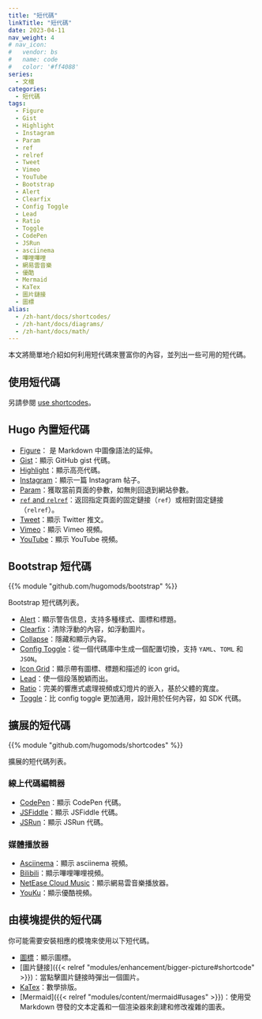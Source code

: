 ```yaml
---
title: "短代碼"
linkTitle: "短代碼"
date: 2023-04-11
nav_weight: 4
# nav_icon:
#   vendor: bs
#   name: code
#   color: '#ff4088'
series:
  - 文檔
categories:
  - 短代碼
tags:
  - Figure
  - Gist
  - Highlight
  - Instagram
  - Param
  - ref
  - relref
  - Tweet
  - Vimeo
  - YouTube
  - Bootstrap
  - Alert
  - Clearfix
  - Config Toggle
  - Lead
  - Ratio
  - Toggle
  - CodePen
  - JSRun
  - asciinema
  - 嗶哩嗶哩
  - 網易雲音樂
  - 優酷
  - Mermaid
  - KaTex
  - 圖片鏈接
  - 圖標
alias:
  - /zh-hant/docs/shortcodes/
  - /zh-hant/docs/diagrams/
  - /zh-hant/docs/math/
---
```


本文將簡單地介紹如何利用短代碼來豐富你的內容，並列出一些可用的短代碼。

## 使用短代碼

另請參閱 [use shortcodes](https://gohugo.io/content-management/shortcodes/#use-shortcodes)。

## Hugo 內置短代碼

- [Figure](https://gohugo.io/content-management/shortcodes/#figure)： 是 Markdown 中圖像語法的延伸。
- [Gist](https://gohugo.io/content-management/shortcodes/#gist)：顯示 GitHub gist 代碼。
- [Highlight](https://gohugo.io/content-management/shortcodes/#highlight)：顯示高亮代碼。
- [Instagram](https://gohugo.io/content-management/shortcodes/#instagram)：顯示一篇 Instagram 帖子。
- [Param](https://gohugo.io/content-management/shortcodes/#param)：獲取當前頁面的參數，如無則回退到網站參數。
- [`ref` and `relref`](https://gohugo.io/content-management/shortcodes/#ref-and-relref)：返回指定頁面的固定鏈接（`ref`）或相對固定鏈接（`relref`）。
- [Tweet](https://gohugo.io/content-management/shortcodes/#tweet)：顯示 Twitter 推文。
- [Vimeo](https://gohugo.io/content-management/shortcodes/#vimeo)：顯示 Vimeo 視頻。
- [YouTube](https://gohugo.io/content-management/shortcodes/#youtube)：顯示 YouTube 視頻。

## Bootstrap 短代碼

{{% module "github.com/hugomods/bootstrap" %}}

Bootstrap 短代碼列表。

* [Alert](https://hugomods.com/en/bootstrap/alert/)：顯示警告信息，支持多種樣式、圖標和標題。
* [Clearfix](https://hugomods.com/en/bootstrap/clearfix/)：清除浮動的內容，如浮動圖片。
* [Collapse](https://hugomods.com/en/bootstrap/collapse/)：隱藏和顯示內容。
* [Config Toggle](https://hugomods.com/en//bootstrap/config-toggle/)：從一個代碼庫中生成一個配置切換，支持 `YAML`、`TOML` 和 `JSON`。
* [Icon Grid](https://hugomods.com/en/bootstrap/icon-grid/)：顯示帶有圖標、標題和描述的 icon grid。
* [Lead](https://hugomods.com/en/bootstrap/lead/)：使一個段落脫穎而出。
* [Ratio](https://hugomods.com/en/bootstrap/ratio/)：完美的響應式處理視頻或幻燈片的嵌入，基於父體的寬度。
* [Toggle](https://hugomods.com/en/bootstrap/toggle/)：比 config toggle 更加通用，設計用於任何內容，如 SDK 代碼。

## 擴展的短代碼

{{% module "github.com/hugomods/shortcodes" %}}

擴展的短代碼列表。

### 線上代碼編輯器

- [CodePen](https://hugomods.com/en/docs/shortcodes/codepen/)：顯示 CodePen 代碼。
- [JSFiddle](https://hugomods.com/en/docs/shortcodes/jsfiddle/)：顯示 JSFiddle 代碼。
- [JSRun](https://hugomods.com/en/docs/shortcodes/jsrun/)：顯示 JSRun 代碼。

### 媒體播放器

- [Asciinema](https://hugomods.com/en/docs/shortcodes/asciinema/)：顯示 asciinema 視頻。
- [Bilibili](https://hugomods.com/en/docs/shortcodes/bilibili/)：顯示嗶哩嗶哩視頻。
- [NetEase Cloud Music](https://hugomods.com/en/docs/shortcodes/netease-cloud-music/)：顯示網易雲音樂播放器。
- [YouKu](https://hugomods.com/en/docs/shortcodes/youku/)：顯示優酷視頻。

## 由模塊提供的短代碼

你可能需要安裝相應的模塊來使用以下短代碼。

- [圖標](https://hugomods.com/en/docs/icons/#use-icons-via-shortcode)：顯示圖標。
- [圖片鏈接]({{< relref "modules/enhancement/bigger-picture#shortcode" >}})：當點擊圖片鏈接時彈出一個圖片。
- [KaTex](https://hugomods.com/en/docs/content/katex#usage)：數學排版。
- [Mermaid]({{< relref "modules/content/mermaid#usages" >}})：使用受 Markdown 啓發的文本定義和一個渲染器來創建和修改複雜的圖表。
